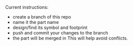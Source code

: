 Current instructions:
- create a branch of this repo
- name it the part name
- design/find its symbol and footprint 
- push and commit your changes to the branch 
- the part will be merged in
This will help avoid conflicts. 
